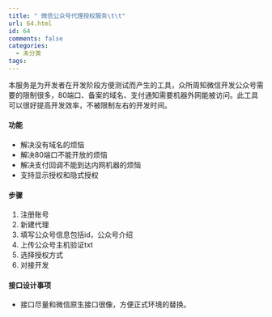 ```yaml
---
title: " 微信公众号代理授权服务\t\t"
url: 64.html
id: 64
comments: false
categories:
  - 未分类
tags:
---
```


本服务是为开发者在开发阶段方便测试而产生的工具，众所周知微信开发公众号需要的限制很多，80端口、备案的域名、支付通知需要机器外网能被访问。此工具可以很好提高开发效率，不被限制左右的开发时间。

#### 功能

*   解决没有域名的烦恼
*   解决80端口不能开放的烦恼
*   解决支付回调不能到达内网机器的烦恼
*   支持显示授权和隐式授权

#### 步骤

1.  注册账号
2.  新建代理
3.  填写公众号信息包括id，公众号介绍
4.  上传公众号主机验证txt
5.  选择授权方式
6.  对接开发

#### 接口设计事项

*   接口尽量和微信原生接口很像，方便正式环境的替换。